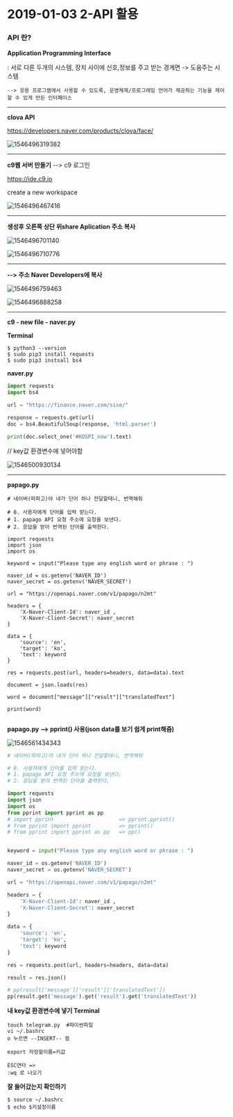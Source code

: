 # 2019-01-03 2-API 활용

### API 란?

**Application Programming Interface** 

 :  서로 다른 두개의 시스템, 장치 사이에 신호,정보를 주고 받는 경계면 -> 도움주는 시스템

```--&gt; 응용 프로그램에서 사용할 수 있도록, 운영체제/프로그래밍 언어가 제공하는 기능을 제어할 수 있게 만든 인터페이스 
--> 응용 프로그램에서 사용할 수 있도록, 운영체제/프로그래밍 언어가 제공하는 기능을 제어할 수 있게 만든 인터페이스 
```



---

**clova API**

https://developers.naver.com/products/clova/face/

![1546496319382](..\typora-user-images\1546496319382.png)



---

**c9웹 서버 만들기**   --> c9 로그인

https://ide.c9.io

create a new workspace

![1546496467416](..\typora-user-images\1546496467416.png)



---

**생성후 오른쪽 상단 위share Aplication 주소 복사**

![1546496701140](..\typora-user-images\1546496701140.png)

![1546496710776](..\typora-user-images\1546496710776.png)



---

**--> 주소 Naver Developers에 복사** 

![1546496759463](..\typora-user-images\1546496759463.png)

![1546496888258](..\typora-user-images\1546496888258.png)

---

**c9 - new file - naver.py**

**Terminal**

```
$ python3 --version
$ sudo pip3 install requests
$ sudo pip3 instsall bs4

```

**naver.py**

```python
import requests
import bs4 

url = "https://finance.naver.com/sise/"

response = requests.get(url)
doc = bs4.BeautifulSoup(response, 'html.parser')

print(doc.select_one('#KOSPI_now').text)

```

// key값 환경변수에 넣어야함 

![1546500930134](..\typora-user-images\1546500930134.png)

---

**papago.py**

```
# 네이버(파파고)야 내가 단어 하나 전달할테니, 번역해줘

# 0. 사용자에게 단어를 입력 받는다. 
# 1. papago API 요청 주소에 요청을 보낸다.
# 2. 응답을 받아 번역된 단어를 출력한다.

import requests
import json
import os

keyword = input("Please type any english word or phrase : ")

naver_id = os.getenv('NAVER_ID')
naver_secret = os.getenv('NAVER_SECRET')

url = "https://openapi.naver.com/v1/papago/n2mt"

headers = {
    'X-Naver-Client-Id': naver_id ,
    'X-Naver-Client-Secret': naver_secret
}

data = {
    'source': 'en',
    'target': 'ko',
    'text': keyword
}

res = requests.post(url, headers=headers, data=data).text

document = json.loads(res)

word = document["message"]["result"]["translatedText"]

print(word)


```

**papago.py --> pprint() 사용(json data를 보기 쉽게 print해줌)**

![1546561434343](..\typora-user-images\1546561434343.png)

```python
# 네이버(파파고)야 내가 단어 하나 전달할테니, 번역해줘

# 0. 사용자에게 단어를 입력 받는다. 
# 1. papago API 요청 주소에 요청을 보낸다.
# 2. 응답을 받아 번역된 단어를 출력한다.

import requests
import json
import os
from pprint import pprint as pp
# import pprint                     => pprint.pprint()
# from pprint import pprint         => pprint()
# from pprint import pprint as pp   => pp()


keyword = input("Please type any english word or phrase : ")

naver_id = os.getenv('NAVER_ID')
naver_secret = os.getenv('NAVER_SECRET')

url = "https://openapi.naver.com/v1/papago/n2mt"

headers = {
    'X-Naver-Client-Id': naver_id ,
    'X-Naver-Client-Secret': naver_secret
}

data = {
    'source': 'en',
    'target': 'ko',
    'text': keyword
}

res = requests.post(url, headers=headers, data=data)

result = res.json()

# pp(result['message']['result']['translatedText'])
pp(result.get('message').get('result').get('translatedText'))

```





**내 key값 환경변수에 넣기 Terminal**

```
touch telegram.py  #파이썬파일
vi ~/.bashrc
o 누르면 --INSERT-- 뜸

export 저장할이름=키값
```

```
ESC연타 =>
:wq 로 나오기
```

**잘 들어갔는지 확인하기**

```
$ source ~/.bashrc
$ echo $키설정이름
```






















